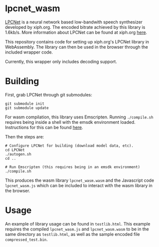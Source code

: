 # lpcnet_wasm

[LPCNet](https://github.com/mozilla/LPCNet) is a neural network based low-bandwith
speech synthesizer developed by xiph.org. The encoded bitrate achieved by
this library is 1.6kb/s. More information about LPCNet can be found at xiph.org [here](https://jmvalin.ca/demo/lpcnet_codec/).

This repository contains code for setting up xiph.org's LPCNet library in
WebAssembly. The library can then be used in the browser through the included wrapper code.

Currently, this wrapper only includes decoding support.

# Building

First, grab LPCNet through git submodules:

```
git submodule init
git submodule update
```

For wasm compilation, this library uses Emscripten. Running `./compile.sh` requires
being inside a shell with the emsdk environment loaded. Instructions for this can be found
[here](https://emscripten.org/docs/getting_started/downloads.html).

Then the steps are:

```
# Configure LPCNet for building (download model data, etc).
cd LPCNet
./autogen.sh
cd ..

# Run Emscripten (this requires being in an emsdk environment)
./compile.sh
```

This produces the wasm library `lpcnet_wasm.wasm` and the Javascript code `lpcnet_wasm.js` which
can be included to interact with the wasm library in the browser.

# Usage

An example of library usage can be found in `testlib.html`. This example requires the compiled
`lpcnet_wasm.js` and `lpcnet_wasm.wasm` to be in the same directory as `testlib.html`, as well as the sample
encoded file `compressed_test.bin`.

